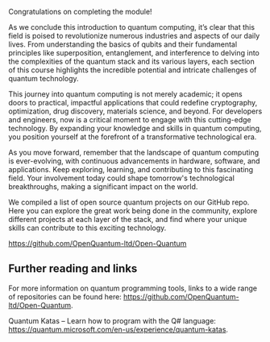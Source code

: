 
Congratulations on completing the module!

As we conclude this introduction to quantum computing, it’s clear that this field is poised to revolutionize numerous industries and aspects of our daily lives. From understanding the basics of qubits and their fundamental principles like superposition, entanglement, and interference to delving into the complexities of the quantum stack and its various layers, each section of this course highlights the incredible potential and intricate challenges of quantum technology.

This journey into quantum computing is not merely academic; it opens doors to practical, impactful applications that could redefine cryptography, optimization, drug discovery, materials science, and beyond. For developers and engineers, now is a critical moment to engage with this cutting-edge technology. By expanding your knowledge and skills in quantum computing, you position yourself at the forefront of a transformative technological era.

As you move forward, remember that the landscape of quantum computing is ever-evolving, with continuous advancements in hardware, software, and applications. Keep exploring, learning, and contributing to this fascinating field. Your involvement today could shape tomorrow's technological breakthroughs, making a significant impact on the world.

We compiled a list of open source quantum projects on our GitHub repo. Here you can explore the great work being done in the community, explore different projects at each layer of the stack, and find where your unique skills can contribute to this exciting technology.

https://github.com/OpenQuantum-ltd/Open-Quantum

## Further reading and links

For more information on quantum programming tools, links to a wide range of repositories can be found here: https://github.com/OpenQuantum-ltd/Open-Quantum.

Quantum Katas – Learn how to program with the Q# language: https://quantum.microsoft.com/en-us/experience/quantum-katas.
